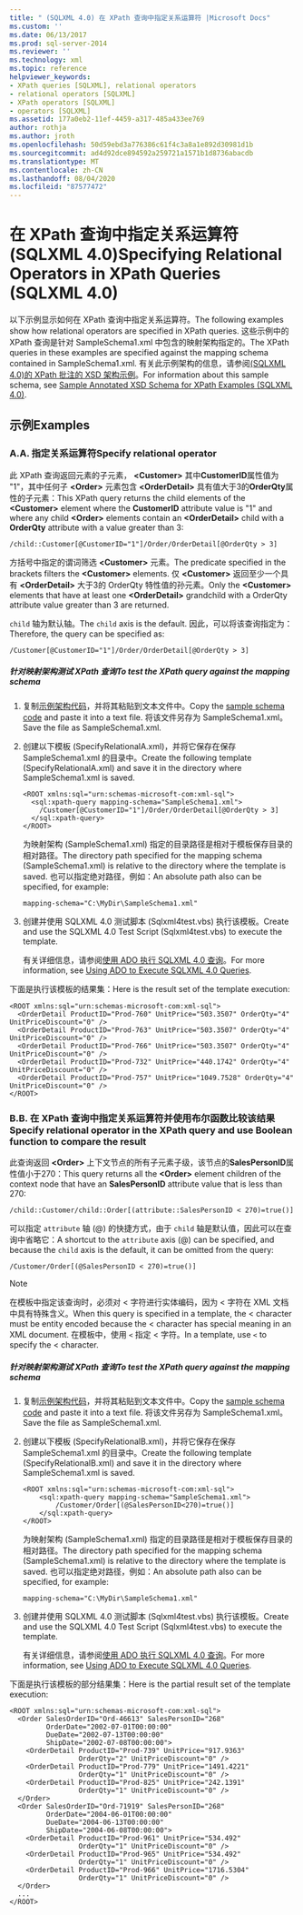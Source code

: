 ```yaml
---
title: " (SQLXML 4.0) 在 XPath 查询中指定关系运算符 |Microsoft Docs"
ms.custom: ''
ms.date: 06/13/2017
ms.prod: sql-server-2014
ms.reviewer: ''
ms.technology: xml
ms.topic: reference
helpviewer_keywords:
- XPath queries [SQLXML], relational operators
- relational operators [SQLXML]
- XPath operators [SQLXML]
- operators [SQLXML]
ms.assetid: 177a0eb2-11ef-4459-a317-485a433ee769
author: rothja
ms.author: jroth
ms.openlocfilehash: 50d59ebd3a776386c61f4c3a8a1e892d30981d1b
ms.sourcegitcommit: ad4d92dce894592a259721a1571b1d8736abacdb
ms.translationtype: MT
ms.contentlocale: zh-CN
ms.lasthandoff: 08/04/2020
ms.locfileid: "87577472"
---
```

# <a name="specifying-relational-operators-in-xpath-queries-sqlxml-40"></a><span data-ttu-id="76b70-102">在 XPath 查询中指定关系运算符 (SQLXML 4.0)</span><span class="sxs-lookup"><span data-stu-id="76b70-102">Specifying Relational Operators in XPath Queries (SQLXML 4.0)</span></span>
  <span data-ttu-id="76b70-103">以下示例显示如何在 XPath 查询中指定关系运算符。</span><span class="sxs-lookup"><span data-stu-id="76b70-103">The following examples show how relational operators are specified in XPath queries.</span></span> <span data-ttu-id="76b70-104">这些示例中的 XPath 查询是针对 SampleSchema1.xml 中包含的映射架构指定的。</span><span class="sxs-lookup"><span data-stu-id="76b70-104">The XPath queries in these examples are specified against the mapping schema contained in SampleSchema1.xml.</span></span> <span data-ttu-id="76b70-105">有关此示例架构的信息，请参阅[&#40;SQLXML 4.0&#41;的 XPath 批注的 XSD 架构示例](sample-annotated-xsd-schema-for-xpath-examples-sqlxml-4-0.md)。</span><span class="sxs-lookup"><span data-stu-id="76b70-105">For information about this sample schema, see [Sample Annotated XSD Schema for XPath Examples &#40;SQLXML 4.0&#41;](sample-annotated-xsd-schema-for-xpath-examples-sqlxml-4-0.md).</span></span>  
  
## <a name="examples"></a><span data-ttu-id="76b70-106">示例</span><span class="sxs-lookup"><span data-stu-id="76b70-106">Examples</span></span>  
  
### <a name="a-specify-relational-operator"></a><span data-ttu-id="76b70-107">A.</span><span class="sxs-lookup"><span data-stu-id="76b70-107">A.</span></span> <span data-ttu-id="76b70-108">指定关系运算符</span><span class="sxs-lookup"><span data-stu-id="76b70-108">Specify relational operator</span></span>  
 <span data-ttu-id="76b70-109">此 XPath 查询返回元素的子元素， **\<Customer>** 其中**CustomerID**属性值为 "1"，其中任何子 **\<Order>** 元素包含 **\<OrderDetail>** 具有值大于3的**OrderQty**属性的子元素：</span><span class="sxs-lookup"><span data-stu-id="76b70-109">This XPath query returns the child elements of the **\<Customer>** element where the **CustomerID** attribute value is "1" and where any child **\<Order>** elements contain an **\<OrderDetail>** child with a **OrderQty** attribute with a value greater than 3:</span></span>  
  
```  
/child::Customer[@CustomerID="1"]/Order/OrderDetail[@OrderQty > 3]  
```  
  
 <span data-ttu-id="76b70-110">方括号中指定的谓词筛选 **\<Customer>** 元素。</span><span class="sxs-lookup"><span data-stu-id="76b70-110">The predicate specified in the brackets filters the **\<Customer>** elements.</span></span> <span data-ttu-id="76b70-111">仅 **\<Customer>** 返回至少一个具有 **\<OrderDetail>** 大于3的 OrderQty 特性值的孙元素。</span><span class="sxs-lookup"><span data-stu-id="76b70-111">Only the **\<Customer>** elements that have at least one **\<OrderDetail>** grandchild with a OrderQty attribute value greater than 3 are returned.</span></span>  
  
 <span data-ttu-id="76b70-112">`child` 轴为默认轴。</span><span class="sxs-lookup"><span data-stu-id="76b70-112">The `child` axis is the default.</span></span> <span data-ttu-id="76b70-113">因此，可以将该查询指定为：</span><span class="sxs-lookup"><span data-stu-id="76b70-113">Therefore, the query can be specified as:</span></span>  
  
```  
/Customer[@CustomerID="1"]/Order/OrderDetail[@OrderQty > 3]  
```  
  
##### <a name="to-test-the-xpath-query-against-the-mapping-schema"></a><span data-ttu-id="76b70-114">针对映射架构测试 XPath 查询</span><span class="sxs-lookup"><span data-stu-id="76b70-114">To test the XPath query against the mapping schema</span></span>  
  
1.  <span data-ttu-id="76b70-115">复制[示例架构代码](sample-annotated-xsd-schema-for-xpath-examples-sqlxml-4-0.md)，并将其粘贴到文本文件中。</span><span class="sxs-lookup"><span data-stu-id="76b70-115">Copy the [sample schema code](sample-annotated-xsd-schema-for-xpath-examples-sqlxml-4-0.md) and paste it into a text file.</span></span> <span data-ttu-id="76b70-116">将该文件另存为 SampleSchema1.xml。</span><span class="sxs-lookup"><span data-stu-id="76b70-116">Save the file as SampleSchema1.xml.</span></span>  
  
2.  <span data-ttu-id="76b70-117">创建以下模板 (SpecifyRelationalA.xml)，并将它保存在保存 SampleSchema1.xml 的目录中。</span><span class="sxs-lookup"><span data-stu-id="76b70-117">Create the following template (SpecifyRelationalA.xml) and save it in the directory where SampleSchema1.xml is saved.</span></span>  
  
    ```  
    <ROOT xmlns:sql="urn:schemas-microsoft-com:xml-sql">  
      <sql:xpath-query mapping-schema="SampleSchema1.xml">  
        /Customer[@CustomerID="1"]/Order/OrderDetail[@OrderQty > 3]  
      </sql:xpath-query>  
    </ROOT>  
    ```  
  
     <span data-ttu-id="76b70-118">为映射架构 (SampleSchema1.xml) 指定的目录路径是相对于模板保存目录的相对路径。</span><span class="sxs-lookup"><span data-stu-id="76b70-118">The directory path specified for the mapping schema (SampleSchema1.xml) is relative to the directory where the template is saved.</span></span> <span data-ttu-id="76b70-119">也可以指定绝对路径，例如：</span><span class="sxs-lookup"><span data-stu-id="76b70-119">An absolute path also can be specified, for example:</span></span>  
  
    ```  
    mapping-schema="C:\MyDir\SampleSchema1.xml"  
    ```  
  
3.  <span data-ttu-id="76b70-120">创建并使用 SQLXML 4.0 测试脚本 (Sqlxml4test.vbs) 执行该模板。</span><span class="sxs-lookup"><span data-stu-id="76b70-120">Create and use the SQLXML 4.0 Test Script (Sqlxml4test.vbs) to execute the template.</span></span>  
  
     <span data-ttu-id="76b70-121">有关详细信息，请参阅[使用 ADO 执行 SQLXML 4.0 查询](../../sqlxml/using-ado-to-execute-sqlxml-4-0-queries.md)。</span><span class="sxs-lookup"><span data-stu-id="76b70-121">For more information, see [Using ADO to Execute SQLXML 4.0 Queries](../../sqlxml/using-ado-to-execute-sqlxml-4-0-queries.md).</span></span>  
  
 <span data-ttu-id="76b70-122">下面是执行该模板的结果集：</span><span class="sxs-lookup"><span data-stu-id="76b70-122">Here is the result set of the template execution:</span></span>  
  
```  
<ROOT xmlns:sql="urn:schemas-microsoft-com:xml-sql">  
  <OrderDetail ProductID="Prod-760" UnitPrice="503.3507" OrderQty="4" UnitPriceDiscount="0" />   
  <OrderDetail ProductID="Prod-763" UnitPrice="503.3507" OrderQty="4" UnitPriceDiscount="0" />   
  <OrderDetail ProductID="Prod-766" UnitPrice="503.3507" OrderQty="4" UnitPriceDiscount="0" />   
  <OrderDetail ProductID="Prod-732" UnitPrice="440.1742" OrderQty="4" UnitPriceDiscount="0" />   
  <OrderDetail ProductID="Prod-757" UnitPrice="1049.7528" OrderQty="4" UnitPriceDiscount="0" />   
</ROOT>  
```  
  
### <a name="b-specify-relational-operator-in-the-xpath-query-and-use-boolean-function-to-compare-the-result"></a><span data-ttu-id="76b70-123">B.</span><span class="sxs-lookup"><span data-stu-id="76b70-123">B.</span></span> <span data-ttu-id="76b70-124">在 XPath 查询中指定关系运算符并使用布尔函数比较该结果</span><span class="sxs-lookup"><span data-stu-id="76b70-124">Specify relational operator in the XPath query and use Boolean function to compare the result</span></span>  
 <span data-ttu-id="76b70-125">此查询返回 **\<Order>** 上下文节点的所有子元素子级，该节点的**SalesPersonID**属性值小于270：</span><span class="sxs-lookup"><span data-stu-id="76b70-125">This query returns all the **\<Order>** element children of the context node that have an **SalesPersonID** attribute value that is less than 270:</span></span>  
  
```  
/child::Customer/child::Order[(attribute::SalesPersonID < 270)=true()]  
```  
  
 <span data-ttu-id="76b70-126">可以指定 `attribute` 轴 (@) 的快捷方式，由于 `child` 轴是默认值，因此可以在查询中省略它：</span><span class="sxs-lookup"><span data-stu-id="76b70-126">A shortcut to the `attribute` axis (@) can be specified, and because the `child` axis is the default, it can be omitted from the query:</span></span>  
  
```  
/Customer/Order[(@SalesPersonID < 270)=true()]  
```  
  
> [!NOTE]  
>  <span data-ttu-id="76b70-127">在模板中指定该查询时，必须对 < 字符进行实体编码，因为 < 字符在 XML 文档中具有特殊含义。</span><span class="sxs-lookup"><span data-stu-id="76b70-127">When this query is specified in a template, the < character must be entity encoded because the < character has special meaning in an XML document.</span></span> <span data-ttu-id="76b70-128">在模板中，使用 `<` 指定 < 字符。</span><span class="sxs-lookup"><span data-stu-id="76b70-128">In a template, use `<` to specify the < character.</span></span>  
  
##### <a name="to-test-the-xpath-query-against-the-mapping-schema"></a><span data-ttu-id="76b70-129">针对映射架构测试 XPath 查询</span><span class="sxs-lookup"><span data-stu-id="76b70-129">To test the XPath query against the mapping schema</span></span>  
  
1.  <span data-ttu-id="76b70-130">复制[示例架构代码](sample-annotated-xsd-schema-for-xpath-examples-sqlxml-4-0.md)，并将其粘贴到文本文件中。</span><span class="sxs-lookup"><span data-stu-id="76b70-130">Copy the [sample schema code](sample-annotated-xsd-schema-for-xpath-examples-sqlxml-4-0.md) and paste it into a text file.</span></span> <span data-ttu-id="76b70-131">将该文件另存为 SampleSchema1.xml。</span><span class="sxs-lookup"><span data-stu-id="76b70-131">Save the file as SampleSchema1.xml.</span></span>  
  
2.  <span data-ttu-id="76b70-132">创建以下模板 (SpecifyRelationalB.xml)，并将它保存在保存 SampleSchema1.xml 的目录中。</span><span class="sxs-lookup"><span data-stu-id="76b70-132">Create the following template (SpecifyRelationalB.xml) and save it in the directory where SampleSchema1.xml is saved.</span></span>  
  
    ```  
    <ROOT xmlns:sql="urn:schemas-microsoft-com:xml-sql">  
        <sql:xpath-query mapping-schema="SampleSchema1.xml">  
            /Customer/Order[(@SalesPersonID<270)=true()]  
        </sql:xpath-query>  
    </ROOT>  
    ```  
  
     <span data-ttu-id="76b70-133">为映射架构 (SampleSchema1.xml) 指定的目录路径是相对于模板保存目录的相对路径。</span><span class="sxs-lookup"><span data-stu-id="76b70-133">The directory path specified for the mapping schema (SampleSchema1.xml) is relative to the directory where the template is saved.</span></span> <span data-ttu-id="76b70-134">也可以指定绝对路径，例如：</span><span class="sxs-lookup"><span data-stu-id="76b70-134">An absolute path also can be specified, for example:</span></span>  
  
    ```  
    mapping-schema="C:\MyDir\SampleSchema1.xml"  
    ```  
  
3.  <span data-ttu-id="76b70-135">创建并使用 SQLXML 4.0 测试脚本 (Sqlxml4test.vbs) 执行该模板。</span><span class="sxs-lookup"><span data-stu-id="76b70-135">Create and use the SQLXML 4.0 Test Script (Sqlxml4test.vbs) to execute the template.</span></span>  
  
     <span data-ttu-id="76b70-136">有关详细信息，请参阅[使用 ADO 执行 SQLXML 4.0 查询](../../sqlxml/using-ado-to-execute-sqlxml-4-0-queries.md)。</span><span class="sxs-lookup"><span data-stu-id="76b70-136">For more information, see [Using ADO to Execute SQLXML 4.0 Queries](../../sqlxml/using-ado-to-execute-sqlxml-4-0-queries.md).</span></span>  
  
 <span data-ttu-id="76b70-137">下面是执行该模板的部分结果集：</span><span class="sxs-lookup"><span data-stu-id="76b70-137">Here is the partial result set of the template execution:</span></span>  
  
```  
<ROOT xmlns:sql="urn:schemas-microsoft-com:xml-sql">  
  <Order SalesOrderID="Ord-46613" SalesPersonID="268"   
         OrderDate="2002-07-01T00:00:00"   
         DueDate="2002-07-13T00:00:00"   
         ShipDate="2002-07-08T00:00:00">  
    <OrderDetail ProductID="Prod-739" UnitPrice="917.9363"   
                 OrderQty="2" UnitPriceDiscount="0" />   
    <OrderDetail ProductID="Prod-779" UnitPrice="1491.4221"   
                 OrderQty="1" UnitPriceDiscount="0" />   
    <OrderDetail ProductID="Prod-825" UnitPrice="242.1391"   
                 OrderQty="1" UnitPriceDiscount="0" />   
  </Order>  
  <Order SalesOrderID="Ord-71919" SalesPersonID="268"  
         OrderDate="2004-06-01T00:00:00"   
         DueDate="2004-06-13T00:00:00"   
         ShipDate="2004-06-08T00:00:00">  
    <OrderDetail ProductID="Prod-961" UnitPrice="534.492"   
                 OrderQty="1" UnitPriceDiscount="0" />   
    <OrderDetail ProductID="Prod-965" UnitPrice="534.492"   
                 OrderQty="1" UnitPriceDiscount="0" />   
    <OrderDetail ProductID="Prod-966" UnitPrice="1716.5304"   
                 OrderQty="1" UnitPriceDiscount="0" />   
  </Order>  
  ...  
</ROOT>  
```  
  
  
